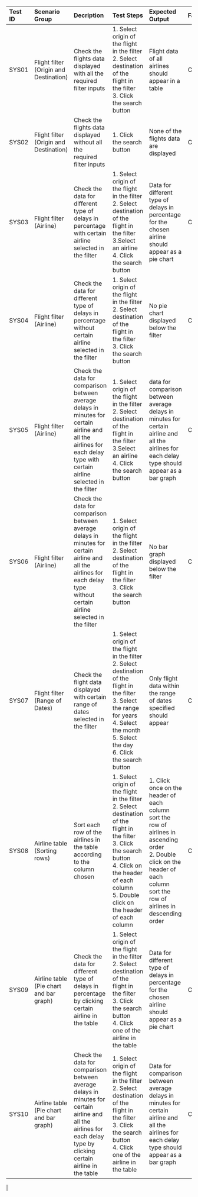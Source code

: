 | Test ID | Scenario Group | Decription | Test Steps | Expected Output | Factors | Metrics | Remarks |
| :-      | :-             | :-         | :-         | :-              | :-      | :-      | :-      |
| SYS01 | Flight filter (Origin and Destination) | Check the flights data displayed with all the required filter inputs | 1. Select origin of the flight in the filter<br>2. Select destination of the flight in the filter<br>3. Click the search button | Flight data of all airlines should appear in a table | Correctness | Direct,<br>Internal| |
| SYS02 | Flight filter (Origin and Destination) | Check the flights data displayed without all the required filter inputs | 1. Click the search button | None of the flights data are displayed | Correctness | Direct,<br>Internal | |
| SYS03 | Flight filter (Airline) | Check the data for different type of delays in percentage with certain airline selected in the filter | 1. Select origin of the flight in the filter<br>2. Select destination of the flight in the filter<br>3.Select an airline<br>4. Click the search button | Data for different type of delays in percentage for the chosen airline should appear as a pie chart | Correctness | Direct,<br>Internal | |
| SYS04 | Flight filter (Airline) | Check the data for different type of delays in percentage without certain airline selected in the filter | 1. Select origin of the flight in the filter<br>2. Select destination of the flight in the filter<br>3. Click the search button | No pie chart displayed below the filter | Correctness | Direct,<br>Internal || 
| SYS05 | Flight filter (Airline) | Check the data for comparison between average delays in minutes for certain airline and all the airlines for each delay type with certain airline selected in the filter | 1. Select origin of the flight in the filter<br>2. Select destination of the flight in the filter<br>3.Select an airline<br>4. Click the search button | data for comparison between average delays in minutes for certain airline and all the airlines for each delay type should appear as a bar graph | Correctness| Direct,<br>Internal ||
| SYS06 | Flight filter (Airline) | Check the data for comparison between average delays in minutes for certain airline and all the airlines for each delay type without certain airline selected in the filter | 1. Select origin of the flight in the filter<br>2. Select destination of the flight in the filter<br>3. Click the search button | No bar graph displayed below the filter | Correctness | Direct,<br>Internal ||   
| SYS07 | Flight filter (Range of Dates) | Check the flight data displayed with certain range of dates selected in the filter | 1. Select origin of the flight in the filter<br>2. Select destination of the flight in the filter<br>3. Select the range for years<br>4. Select the month<br>5. Select the day<br>6. Click the search button | Only flight data within the range of dates specified should appear | Correctness | Direct,<br>Internal ||
| SYS08 | Airline table (Sorting rows) | Sort each row of the airlines in the table according to the column chosen | 1. Select origin of the flight in the filter<br>2. Select destination of the flight in the filter<br>3. Click the search button<br>4. Click on the header of each column<br>5. Double click on the header of each column | 1. Click once on the header of each column sort the row of airlines in ascending order<br>2. Double click on the header of each column sort the row of airlines in descending order | Correctness | Direct,<br>Internal ||
| SYS09 | Airline table (Pie chart and bar graph) | Check the data for different type of delays in percentage by clicking certain airline in the table | 1. Select origin of the flight in the filter<br>2. Select destination of the flight in the filter<br>3. Click the search button <br>4. Click one of the airline in the table | Data for different type of delays in percentage for the chosen airline should appear as a pie chart | Correctness | Direct,<br>Internal || 
| SYS10 | Airline table (Pie chart and bar graph) | Check the data for comparison between average delays in minutes for certain airline and all the airlines for each delay type by clicking certain airline in the table | 1. Select origin of the flight in the filter<br>2. Select destination of the flight in the filter<br>3. Click the search button <br>4. Click one of the airline in the table | Data for comparison between average delays in minutes for certain airline and all the airlines for each delay type should appear as a bar graph | Correctness | Direct,<br>Internal ||
|
